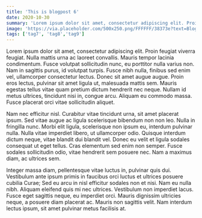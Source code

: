 ```yaml
---
title: 'This is blogpost 6'
date: 2020-10-30
summary: 'Lorem ipsum dolor sit amet, consectetur adipiscing elit. Proin feugiat viverra feugiat. Nulla mattis urna ac laoreet convallis. Mauris tempor lacinia condimentum. Fusce volutpat sollicitudin nunc, eu porttitor nulla varius non. Nam in sagittis purus, id volutpat turpis. Fusce nibh nulla, finibus sed enim vel, ullamcorper consectetur lectus. Donec sit amet augue augue. Proin eros lectus, pulvinar sit amet ligula ut, malesuada mattis sem. Mauris egestas tellus vitae quam pretium dictum hendrerit nec neque. Nullam id metus ultrices, tincidunt nisi in, congue arcu. Aliquam eu commodo massa. Fusce placerat orci vitae sollicitudin aliquet.'
image: 'https://via.placeholder.com/500x250.png/FFFFFF/38373e?text=Blogpost 6'
tags: ['tag7', 'tag8','tag9']
---
```


Lorem ipsum dolor sit amet, consectetur adipiscing elit. Proin feugiat viverra feugiat. Nulla mattis urna ac laoreet convallis. Mauris tempor lacinia condimentum. Fusce volutpat sollicitudin nunc, eu porttitor nulla varius non. Nam in sagittis purus, id volutpat turpis. Fusce nibh nulla, finibus sed enim vel, ullamcorper consectetur lectus. Donec sit amet augue augue. Proin eros lectus, pulvinar sit amet ligula ut, malesuada mattis sem. Mauris egestas tellus vitae quam pretium dictum hendrerit nec neque. Nullam id metus ultrices, tincidunt nisi in, congue arcu. Aliquam eu commodo massa. Fusce placerat orci vitae sollicitudin aliquet.

Nam nec efficitur nisl. Curabitur vitae tincidunt urna, sit amet placerat ipsum. Sed vitae augue ac ligula scelerisque bibendum non non leo. Nulla in fringilla nunc. Morbi elit ligula, scelerisque non ipsum eu, interdum pulvinar nulla. Nulla vitae imperdiet libero, ut ullamcorper odio. Quisque interdum dictum neque, vitae blandit dui blandit vel. Donec eu velit et ligula sodales consequat ut eget tellus. Cras elementum sed enim non semper. Fusce sodales sollicitudin odio, vitae hendrerit sem posuere nec. Nam a maximus diam, ac ultrices sem.

Integer massa diam, pellentesque vitae luctus in, pulvinar quis dui. Vestibulum ante ipsum primis in faucibus orci luctus et ultrices posuere cubilia Curae; Sed eu arcu in nisl efficitur sodales non et nisi. Nam eu nulla nibh. Aliquam eleifend quis mi nec ultrices. Vestibulum non imperdiet lacus. Fusce eget sagittis neque, eu imperdiet orci. Mauris dignissim ultricies neque, a posuere diam placerat ac. Mauris non sagittis velit. Nam interdum lectus ipsum, sit amet pulvinar metus facilisis at.
